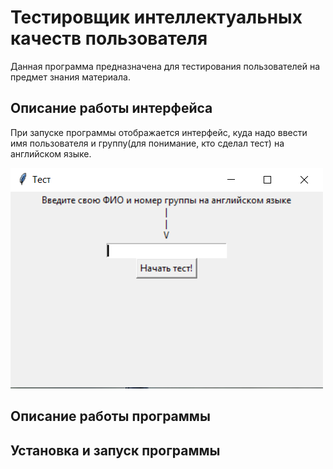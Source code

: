 # Тестировщик интеллектуальных качеств пользователя
Данная программа предназначена для тестирования пользователей на предмет знания материала.

## Описание работы интерфейса
При запуске программы отображается интерфейс, куда надо ввести имя пользователя и группу(для понимание, кто сделал тест) на английском языке.

![Снимок1.PNG](Скрины/Снимок1.PNG)
## Описание работы программы

## Установка и запуск программы
